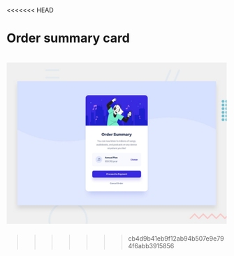 <<<<<<< HEAD
# Order summary card

![Design preview for the Order summary card](./design/desktop-preview.jpg)
=======

>>>>>>> cb4d9b41eb9f12ab94b507e9e794f6abb3915856
